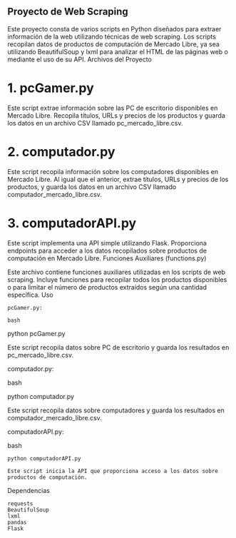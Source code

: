 ## Proyecto de Web Scraping

Este proyecto consta de varios scripts en Python diseñados para extraer información de la web utilizando técnicas de web scraping. Los scripts recopilan datos de productos de computación de Mercado Libre, ya sea utilizando BeautifulSoup y lxml para analizar el HTML de las páginas web o mediante el uso de su API.
Archivos del Proyecto
# 1. pcGamer.py

Este script extrae información sobre las PC de escritorio disponibles en Mercado Libre. Recopila títulos, URLs y precios de los productos y guarda los datos en un archivo CSV llamado pc_mercado_libre.csv.

# 2. computador.py

Este script recopila información sobre los computadores disponibles en Mercado Libre. Al igual que el anterior, extrae títulos, URLs y precios de los productos, y guarda los datos en un archivo CSV llamado computador_mercado_libre.csv.

# 3. computadorAPI.py

Este script implementa una API simple utilizando Flask. Proporciona endpoints para acceder a los datos recopilados sobre productos de computación en Mercado Libre.
Funciones Auxiliares (functions.py)

Este archivo contiene funciones auxiliares utilizadas en los scripts de web scraping. Incluye funciones para recopilar todos los productos disponibles o para limitar el número de productos extraídos según una cantidad específica.
Uso

    pcGamer.py:

    bash

python pcGamer.py

Este script recopila datos sobre PC de escritorio y guarda los resultados en pc_mercado_libre.csv.

computador.py:

bash

python computador.py

Este script recopila datos sobre computadores y guarda los resultados en computador_mercado_libre.csv.

computadorAPI.py:

bash

    python computadorAPI.py

    Este script inicia la API que proporciona acceso a los datos sobre productos de computación.

Dependencias

    requests
    BeautifulSoup
    lxml
    pandas
    Flask
